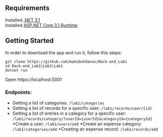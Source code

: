 ## Requirements
Installed [.NET 3.1](https://dotnet.microsoft.com/en-us/download/dotnet/thank-you/sdk-3.1.424-windows-x64-installer)  
Installed [ASP.NET Core 3.1 Runtime](https://dotnet.microsoft.com/en-us/download/dotnet/thank-you/runtime-aspnetcore-3.1.30-windows-x64-installer?cid=getdotnetcore)
## Getting Started
In order to download the app and run it, follow this steps:
```
git clone https://github.com/maksbohdanov/Back-end_Lab1
cd Back-end_Lab1\Lab1\Lab1
dotnet run
```
Open https://localhost:5001
### Endpoints:
* Getting a list of categories: `/lab1/categories`
* Getting a list of records for a specific user: `/lab1/records/user/{id}`
* Getting a list of entries in a category for a specific user: `/lab1/records/category/?userId={userId}&categoryId={categoryId}`
*Create a user: `/lab1/users/add`
*Create an expense category: `/lab1/categories/add`
*Creating an expense record: `/lab1/records/add`